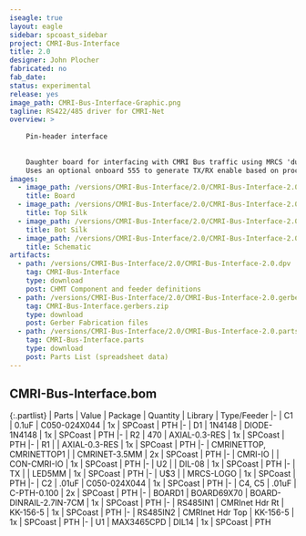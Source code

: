 ```yaml
---
iseagle: true
layout: eagle
sidebar: spcoast_sidebar
project: CMRI-Bus-Interface
title: 2.0
designer: John Plocher
fabricated: no
fab_date: 
status: experimental
release: yes
image_path: CMRI-Bus-Interface-Graphic.png
tagline: RS422/485 driver for CMRI-Net
overview: >
    
    Pin-header interface
    
    
    Daughter board for interfacing with CMRI Bus traffic using MRCS 'duino example code.
    Uses an optional onboard 555 to generate TX/RX enable based on processor I/O direction
images:
  - image_path: /versions/CMRI-Bus-Interface/2.0/CMRI-Bus-Interface-2.0.brd.png
    title: Board
  - image_path: /versions/CMRI-Bus-Interface/2.0/CMRI-Bus-Interface-2.0.top.brd.png
    title: Top Silk
  - image_path: /versions/CMRI-Bus-Interface/2.0/CMRI-Bus-Interface-2.0.bot.brd.png
    title: Bot Silk
  - image_path: /versions/CMRI-Bus-Interface/2.0/CMRI-Bus-Interface-2.0.sch.png
    title: Schematic
artifacts:
  - path: /versions/CMRI-Bus-Interface/2.0/CMRI-Bus-Interface-2.0.dpv
    tag: CMRI-Bus-Interface
    type: download
    post: CHMT Component and feeder definitions
  - path: /versions/CMRI-Bus-Interface/2.0/CMRI-Bus-Interface-2.0.gerbers.zip
    tag: CMRI-Bus-Interface.gerbers.zip
    type: download
    post: Gerber Fabrication files
  - path: /versions/CMRI-Bus-Interface/2.0/CMRI-Bus-Interface-2.0.parts.csv
    tag: CMRI-Bus-Interface.parts
    type: download
    post: Parts List (spreadsheet data)
---
```


## CMRI-Bus-Interface.bom

{:.partlist}
| Parts | Value | Package | Quantity | Library | Type/Feeder
|-
| C1 | 0.1uF | C050-024X044 | 1x | SPCoast | PTH
|-
| D1 | 1N4148 | DIODE-1N4148 | 1x | SPCoast | PTH
|-
| R2 | 470 | AXIAL-0.3-RES | 1x | SPCoast | PTH
|-
| R1 |  | AXIAL-0.3-RES | 1x | SPCoast | PTH
|-
| CMRINETTOP, CMRINETTOP1 |  | CMRINET-3.5MM | 2x | SPCoast | PTH
|-
| CMRI-IO |  | CON-CMRI-IO | 1x | SPCoast | PTH
|-
| U2 |  | DIL-08 | 1x | SPCoast | PTH
|-
| TX |  | LED5MM | 1x | SPCoast | PTH
|-
| U$3 |  | MRCS-LOGO | 1x | SPCoast | PTH
|-
| C2 | .01uF | C050-024X044 | 1x | SPCoast | PTH
|-
| C4, C5 | .01uF | C-PTH-0.100 | 2x | SPCoast | PTH
|-
| BOARD1 | BOARD69X70 | BOARD-DINRAIL-2.7IN-7CM | 1x | SPCoast | PTH
|-
| RS485IN1 | CMRInet Hdr Rt | KK-156-5 | 1x | SPCoast | PTH
|-
| RS485IN2 | CMRInet Hdr Top | KK-156-5 | 1x | SPCoast | PTH
|-
| U1 | MAX3465CPD | DIL14 | 1x | SPCoast | PTH
